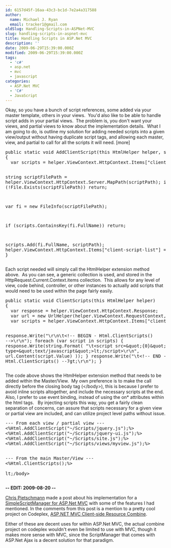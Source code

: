 ```yaml
---
id: 6157d45f-16aa-43c3-bc1d-7e2a4a317588
author:
  name: Michael J. Ryan
  email: tracker1@gmail.com
oldSlug: Handling-Scripts-in-ASPNet-MVC
slug: handling-scripts-in-aspnet-mvc
title: Handling Scripts in ASP.Net MVC
description: ''
date: 2009-06-29T15:39:00.000Z
modified: 2009-06-29T15:39:00.000Z
tags:
  - 'c#'
  - asp.net
  - mvc
  - javascript
categories:
  - ASP.Net MVC
  - 'C#'
  - JavaScript
---
```


<p>Okay, so you have a bunch of script references, some added via your master template, others in your views.&#xA0; You&apos;d also like to be able to handle script adds in your partial views.&#xA0; The problem is, you don&apos;t want your views, and partial views to know about the implementation details.&#xA0; What I am going to do, is outline my solution for adding needed scripts into a given view/output without having duplicate script tags, and allowing each master, view, and partial to call for all the scripts it will need. [more]</p>
<pre class="brush: csharp">public static void AddClientScript(this HtmlHelper helper, string scriptPath)
{
  var scripts = helper.ViewContext.HttpContext.Items[&quot;client-script-list&quot;] as Dictionary&lt;string , string&gt; ?? new Dictionary&lt;string , string&gt;();
			
  string scriptFilePath = helper.ViewContext.HttpContext.Server.MapPath(scriptPath);
  if (!File.Exists(scriptFilePath)) return;
			
  var fi = new FileInfo(scriptFilePath);
			
  if (scripts.ContainsKey(fi.FullName)) return;
			
  scripts.Add(fi.FullName, scriptPath);
  helper.ViewContext.HttpContext.Items[&quot;client-script-list&quot;] = scripts;
}</pre>
<p>Each script needed will simply call the HtmlHelper extension method above.&#xA0; As you can see, a generic collection is used, and stored in the HttpRequest.Current.Context.items collection.&#xA0; This allows for any level of view, code behind, controller, or other instances to actually add scripts that would need to be used within the page fairly easily.</p>
<pre class="brush: csharp">public static void ClientScripts(this HtmlHelper helper)
{
  var response = helper.ViewContext.HttpContext.Response;
  var url = new UrlHelper(helper.ViewContext.RequestContext, helper.RouteCollection);
  var scripts = helper.ViewContext.HttpContext.Items[&quot;client-script-list&quot;] as Dictionary&lt;string , string&gt; ?? new Dictionary7lt;string , string&gt;();
			
  response.Write(&quot;\r\n\t&lt;!-- BEGIN - Html.ClientScripts() --&gt;\r\n&quot;);
  foreach (var script in scripts)
  {
    response.Write(string.Format(
      &quot;\t&lt;script src=\&quot;{0}\&quot; type=\&quot;text/javascript\&quot;&gt;lt;/script&gt;\r\n&quot;, 
      url.Content(script.Value)
    ));
  }
  response.Write(&quot;\t&lt;!-- END - Html.ClientScripts() --7gt;\r\n&quot;);
}</pre>
<p>The code above shows the HtmlHelper extension method that needs to be added within the Master/View.&#xA0; My own preference is to make the call directly before the closing body tag (&lt;/body&gt;), this is because I prefer to avoid inline scripts altogether, and include the necessary scripts at the end.&#xA0; Also, I prefer to use event binding, instead of using the on* attributes within the html tags.&#xA0;&#xA0; By injecting scripts this way, you get a fairly clean separation of concerns, can assure that scripts necessary for a given view or partial view are included, and can utilize project level paths without issue.</p>
<pre class="brush: html">--- From each view / partial view ---
&lt;%Html.AddClientScript(&quot;~/Scripts/jquery.js&quot;);%&gt;
&lt;%Html.AddClientScript(&quot;~/Scripts/jquery-ui.js&quot;);%&gt;
&lt;%Html.AddClientScript(&quot;~/Scripts/site.js&quot;);%&gt;
&lt;%Html.AddClientScript(&quot;~/Scripts/views/myview.js&quot;);%&gt;

--- From the main Master/View ---
    &lt;%Html.ClientScripts();%&gt;    
lt;/body&gt;</pre>
<p><strong>-- EDIT: 2009-08-20 --</strong></p>
<p><a href="http://pietschsoft.com/" test="true">Chris Pietschmann</a> made a post about his implementation for a <a href="http://pietschsoft.com/post/2009/08/13/Simple-ScriptManager-for-ASPNET-MVC.aspx" test="true">SimpleScriptManager for ASP.Net MVC</a> with some of the features I had mentioned.  In the comments from this post is a mention to a pretty cool project on Codeplex, <a href="http://aspmvccombine.codeplex.com/" test="true">ASP.NET MVC Client-side Resource Combine</a>.</p>
<p>Either of these are decent uses for within ASP.Net MVC, the actual combine project on codeplex wouldn&apos;t even be limited to use with MVC, though it makes more sense with MVC, since the ScriptManager that comes with ASP.Net Ajax is a decent solution for that paradigm.</p>